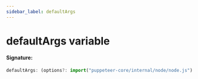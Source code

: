 ```yaml
---
sidebar_label: defaultArgs
---
```


# defaultArgs variable

#### Signature:

```typescript
defaultArgs: (options?: import("puppeteer-core/internal/node/node.js").BrowserLaunchArgumentOptions | undefined) => string[]
```
